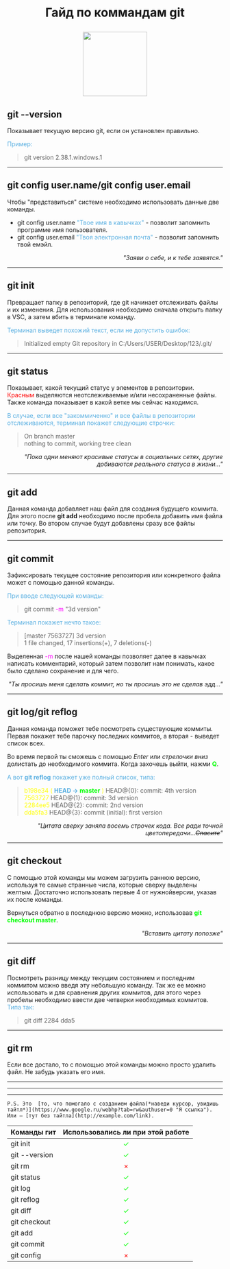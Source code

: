 # <p style="text-align: center;">**Гайд по коммандам git**</p>

<p style="text-align: center;"><img src="https://onlinepngtools.com/images/examples-onlinepngtools/sunset.gif" width="150" height="150"></p>

## **git --version**
Показывает текущую версию git, если он установлен правильно.

<span style="color:#59afe1"> Пример:</span>
>git version 2.38.1.windows.1
***
## **git config user.name/git config user.email**
Чтобы "представиться" системе необходимо использовать данные две команды.
- git config user.name 
<span style="color:#59afe1">"Твое имя в кавычках"</span> - позволит запомнить программе имя пользователя.
- git config user.email
<span style="color:#59afe1">"Твоя электронная почта"</span> - позволит запомнить твой емэйл.
*<p style="text-align: right;">"Заяви о себе, и к тебе заявятся."</p>*
***
## **git init**
Превращает папку в репозиторий, где git начинает отслеживать файлы и их изменения. Для использования необходимо сначала открыть папку в VSC, а затем вбить в терминале команду.

<span style="color:#59afe1">Терминал выведет похожий текст, если не допустить ошибок:</span>
>Initialized empty Git repository in C:/Users/USER/Desktop/123/.git/
***
## **git status**
Показывает, какой  текущий статус у элементов в репозитории.
<span style="color:red">Красным</span> выделяются неотслеживаемые и/или несохраненные файлы. Также команда показывает в какой ветке мы сейчас находимся.

<span style="color:#59afe1">В случае, если все "закоммиченно" и все файлы в репозитории отслеживаются, терминал покажет следующие строчки:</span>
>On branch master   
>nothing to commit, working tree clean

*<p style="text-align: right;">"Пока одни меняют красивые статусы в социальных сетях, другие добиваются реального статуса в жизни..."</p>*
***
## **git add** 
Данная команда добавляет наш файл для создания будущего коммита. Для этого после **git add** необходимо после пробела добавить имя файла или точку. Во втором случае будут добавлены сразу все файлы репозитория.
***
## **git commit** 
Зафиксировать текущее состояние репозитория или конкретного файла может с помощью данной команды.

<span style="color:#59afe1">При вводе следующей команды:</span>
> git commit 
<span style="color:magenta">-m</span> "3d version"

<span style="color:#59afe1">Терминал покажет нечто такое:</span>
> [master 7563727] 3d version   
> 1 file changed, 17 insertions(+), 7 deletions(-)

Выделенная <span style="color:magenta">-m</span> после нашей команды позволяет далее в кавычках написать комментарий, который затем позволит нам понимать, какое было сделано сохранение и для чего.

*<p style="text-align: right;">"Ты просишь меня сделать коммит, но ты просишь это не сделав эдд..."</p>*
***
## **git log/git reflog** 
Данная команда поможет тебе посмотреть существующие коммиты. Первая покажет тебе парочку последних коммитов, а вторая - выведет список всех.

Во время первой ты сможешь с помощью *Enter* или *стрелочки вниз* долистать до необходимого коммита. Когда захочешь выйти, нажми
<span style="color:lime">**Q**</span>.

<span style="color:#59afe1">А вот **git reflog** покажет уже полный список, типа:</span>
><span style="color:yellow">b198e34 (</span>
<span style="color:#59afe1">**HEAD -></span> 
<span style="color:lime"> master**</span>
<span style="color:yellow">)</span> HEAD@{0}: commit: 4th version     
><span style="color:yellow">7563727</span> HEAD@{1}: commit: 3d version   
><span style="color:yellow">2284ee5</span> HEAD@{2}: commit: 2nd version  
><span style="color:yellow">dda5fa3</span> HEAD@{3}: commit (initial): first version

*<p style="text-align: right;">"Цитата сверху заняла восемь строчек кода. Все ради точной цветопередачи...~~Спасите~~"</p>*
***
## **git checkout** 
С помощью этой команды мы можем загрузить раннюю версию, используя те самые странные числа, которые сверху выделены желтым. Достаточно использовать первые 4 от нужнойверсии, указав их после команды.

Вернуться обратно в последнюю версию можно, использовав <span style="color:lime">**git checkout master**</span>.
*<p style="text-align: right;">"Вставить цитату попозже"</p>*
***
## **git diff**
Посмотреть разницу между текущим состоянием и последним коммитом можно введя эту небольшую команду. Так же ее можно использовать и для сравнения других коммитов, для этого через пробелы необходимо ввести две четверки необходимых коммитов. 
<span style="color:#59afe1">Типа так:</span>
> git diff 2284 dda5

***
## **git rm**
Если все достало, то с помощью этой команды можно просто удалить файл. Не забудь указать его имя.


***
***
***

    P.S. Это  [то, что помогало с созданием файла(*наведи курсор, увидишь тайтл*)](https://www.google.ru/webhp?tab=rw&authuser=0 "Я ссылка"). Или — [тут без тайтла](http://example.com/link).

| Команды гит   | Использовались ли при этой работе  |
|:------------- |:---------------:|
| git init |<span style="color:lime">✓</span>|
| git --version |<span style="color:lime">✓</span>|
| git rm|<span style="color:red">×</span>|
| git status|<span style="color:lime">✓</span>|
| git log|<span style="color:lime">✓</span>|
| git reflog|<span style="color:lime">✓</span>|
| git diff|<span style="color:lime">✓</span>|
| git checkout|<span style="color:lime">✓</span>|
| git add|<span style="color:lime">✓</span>|
| git commit|<span style="color:lime">✓</span>|
| git config|<span style="color:red">×</span>|